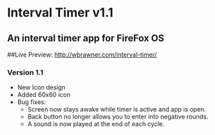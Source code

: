 # Interval Timer v1.1
## An interval timer app for FireFox OS
##Live Preview: http://wbrawner.com/interval-timer/

### Version 1.1 
* New Icon design
* Added 60x60 icon 
* Bug fixes: 
  - Screen now stays awake while timer is active and app is open.
  - Back button no longer allows you to enter into negative rounds.
  - A sound is now played at the end of each cycle.